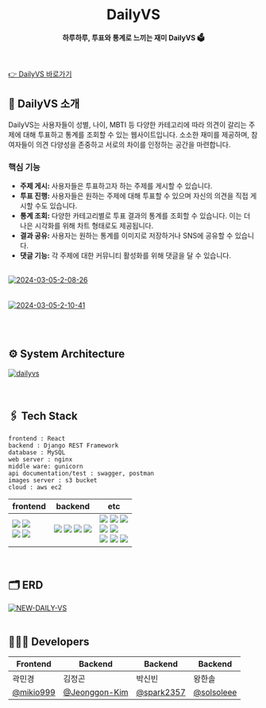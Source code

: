 <div align="center">
  <h1>DailyVS <a href="https://daily-vs.com/" target="_blank"></a></h1>
  <strong>하루하루, 투표와 통계로 느끼는 재미 DailyVS 🗳️</strong>
</div>
<br><br>

[👉 DailyVS 바로가기](https://daily-vs.com/)

## 📝 DailyVS 소개

DailyVS는 사용자들이 성별, 나이, MBTI 등 다양한 카테고리에 따라 의견이 갈리는 주제에 대해 투표하고 통계를 조회할 수 있는 웹사이트입니다. 소소한 재미를 제공하며, 참여자들이 의견 다양성을 존중하고 서로의 차이를 인정하는 공간을 마련합니다.

### 핵심 기능

- **주제 게시:** 사용자들은 투표하고자 하는 주제를 게시할 수 있습니다.
- **투표 진행:** 사용자들은 원하는 주제에 대해 투표할 수 있으며 자신의 의견을 직접 게시할 수도 있습니다.
- **통계 조회:** 다양한 카테고리별로 투표 결과의 통계를 조회할 수 있습니다. 이는 더 나은 시각화를 위해 차트 형태로도 제공됩니다.
- **결과 공유:** 사용자는 원하는 통계를 이미지로 저장하거나 SNS에 공유할 수 있습니다.
- **댓글 기능:** 각 주제에 대한 커뮤니티 활성화를 위해 댓글을 달 수 있습니다.

</br>
<a href="https://ibb.co/t8ZZXLW"><img src="https://i.ibb.co/86zzcYS/2024-03-05-2-08-26.png" alt="2024-03-05-2-08-26" border="0"></a>
</br></br></br>
<a href="https://ibb.co/Msn925j"><img src="https://i.ibb.co/SPNJs71/2024-03-05-2-10-41.png" alt="2024-03-05-2-10-41" border="0"></a>

</br></br>
## ⚙️ System Architecture
<a href="https://ibb.co/KKPb51K"><img src="https://i.ibb.co/Bnpcf1n/dailyvs.png" alt="dailyvs" border="0"></a>
</br></br></br>


## 🖇 Tech Stack
```
frontend : React 
backend : Django REST Framework
database : MySQL
web server : nginx
middle ware: gunicorn
api documentation/test : swagger, postman
images server : s3 bucket 
cloud : aws ec2 
```


| frontend                                                                                                                                                                                                                   | backend                                                                                                                                                                                                                                                                                                                                                                                                                                                                                                                                                                   | etc                                                                                                                                                                                                                                                                                                                                                                                                                                                                                                                                                                                                                                                                                                                                                                                                                                                                                                                                                                                                                                                                                                               |
|----------------------------------------------------------------------------------------------------------------------------------------------------------------------------------------------------------------------------|---------------------------------------------------------------------------------------------------------------------------------------------------------------------------------------------------------------------------------------------------------------------------------------------------------------------------------------------------------------------------------------------------------------------------------------------------------------------------------------------------------------------------------------------------------------------------|-------------------------------------------------------------------------------------------------------------------------------------------------------------------------------------------------------------------------------------------------------------------------------------------------------------------------------------------------------------------------------------------------------------------------------------------------------------------------------------------------------------------------------------------------------------------------------------------------------------------------------------------------------------------------------------------------------------------------------------------------------------------------------------------------------------------------------------------------------------------------------------------------------------------------------------------------------------------------------------------------------------------------------------------------------------------------------------------------------------------|
| <img src="https://img.shields.io/badge/React-92CAFB?style=flat-square&logo=React&logoColor=white"/></a>  <img src="https://img.shields.io/badge/JavaScript-F7DF1E?style=flat-square&logo=JavaScript&logoColor=white"/></a> </br> <img src="https://img.shields.io/badge/CSS-1572B6?style=flat-square&logo=CSS3&logoColor=white"/></a> <img src="https://img.shields.io/badge/Axios-AE68D1?style=flat-square&logo=Axios&logoColor=white"/></a> | <img src="https://img.shields.io/badge/Python-3766AB?style=flat-square&logo=Python&logoColor=white"/></a> <img src="https://img.shields.io/badge/django-092E20?style=flat-square&logo=django&logoColor=white"/></a> <img src="https://img.shields.io/badge/mysql-4479A1?style=flat-square&logo=mysql&logoColor=white"/></a> <img src="https://img.shields.io/badge/Gunicorn-A1DCDA?style=flat-square&logo=Gunicorn&logoColor=white"/></a> | <img src="https://img.shields.io/badge/NGINX-009639?style=flat-square&logo=NGINX&logoColor=white"/> <img src="https://img.shields.io/badge/S3-569A31?style=flat-square&logo=Amazon S3&logoColor=white"/> <img src="https://img.shields.io/badge/EC2-232F3E?style=flat-square&logo=Amazon AWS&logoColor=white"/> </br> <img src="https://img.shields.io/badge/Swagger-85EA2D?style=flat-square&logo=Swagger&logoColor=white"/> <img src="https://img.shields.io/badge/Postman-FF6C37?style=flat-square&logo=Postman&logoColor=white"/> </br> <img src="https://img.shields.io/badge/Ubuntu 20.04-E95420?style=flat-square&logo=Ubuntu&logoColor=white"/> </a> <img src="https://img.shields.io/badge/GitHub-181717?style=flat-square&logo=GitHub&logoColor=white"/> <img src="https://img.shields.io/badge/VSCode-007ACC?style=flat-square&logo=Visual Studio Code&logoColor=white"/> </br>
</br>


## 🗂️ ERD
<a href="https://ibb.co/qWL2MKb"><img src="https://i.ibb.co/8dnQDqF/NEW-DAILY-VS.png" alt="NEW-DAILY-VS" border="0"></a>
</br></br>

## **🧑🏻‍💻 Developers**

| Frontend | Backend | Backend | Backend |
| --- | --- | --- | --- |
| 곽민경 | 김정곤 | 박신빈 | 왕한솔 |
| [@mikio999](https://github.com/mikio999) | [@Jeonggon-Kim](https://github.com/Jeonggon-Kim) | [@spark2357](https://github.com/spark2357) | [@solsoleee](https://github.com/solsoleee) |

</br></br></br>
